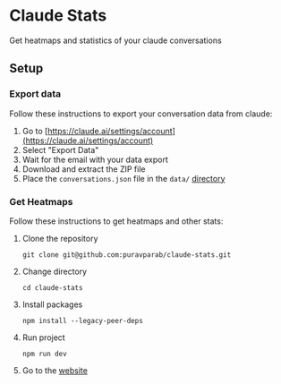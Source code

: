 # Claude Stats

Get heatmaps and statistics of your claude conversations

## Setup

### Export data
Follow these instructions to export your conversation data from claude:

1. Go to [https://claude.ai/settings/account](https://claude.ai/settings/account)
2. Select "Export Data"
3. Wait for the email with your data export
4. Download and extract the ZIP file
5. Place the `conversations.json` file in the `data/` [directory](/data)

### Get Heatmaps
Follow these instructions to get heatmaps and other stats:

1. Clone the repository
	```
	git clone git@github.com:puravparab/claude-stats.git
	```

2. Change directory
	```
	cd claude-stats
	```
3. Install packages
	```
	npm install --legacy-peer-deps
	```

4. Run project
	```
	npm run dev
	```

5. Go to the [website](http://localhost:3000/)